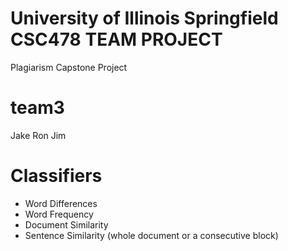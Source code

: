 # University of Illinois Springfield CSC478 TEAM PROJECT
Plagiarism Capstone Project

# team3
 
Jake Ron Jim

# Classifiers
* Word Differences
* Word Frequency
* Document Similarity
* Sentence Similarity (whole document or a consecutive block)